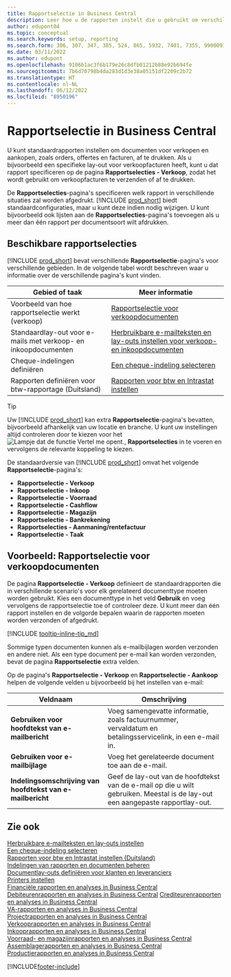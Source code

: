 ```yaml
---
title: Rapportselectie in Business Central
description: Leer hoe u de rapporten instelt die u gebruikt om verschillende soorten documenten af te drukken in Business Central.
author: edupont04
ms.topic: conceptual
ms.search.keywords: setup, reporting
ms.search.form: 306, 307, 347, 385, 524, 865, 5932, 7401, 7355, 99000917
ms.date: 03/11/2022
ms.author: edupont
ms.openlocfilehash: 9106b1ac3f6b179e26c8dfb01212b88e92b694fe
ms.sourcegitcommit: 7b6d70798b4da283d1d3e38a05151df2209c2b72
ms.translationtype: HT
ms.contentlocale: nl-NL
ms.lasthandoff: 06/12/2022
ms.locfileid: "8950196"
---
```

# <a name="report-selection-in-business-central"></a>Rapportselectie in Business Central

U kunt standaardrapporten instellen om documenten voor verkopen en aankopen, zoals orders, offertes en facturen, af te drukken. Als u bijvoorbeeld een specifieke lay-out voor verkoopfacturen heeft, kunt u dat rapport specificeren op de pagina **Rapportselecties - Verkoop**, zodat het wordt gebruikt om verkoopfacturen te verzenden of af te drukken.  

De **Rapportselecties**-pagina's specificeren welk rapport in verschillende situaties zal worden afgedrukt. [!INCLUDE [prod_short](includes/prod_short.md)] biedt standaardconfiguraties, maar u kunt deze indien nodig wijzigen. U kunt bijvoorbeeld ook lijsten aan de **Rapportselecties**-pagina's toevoegen als u meer dan één rapport per documentsoort wilt afdrukken.  

## <a name="available-report-selections"></a>Beschikbare rapportselecties

[!INCLUDE [prod_short](includes/prod_short.md)] bevat verschillende **Rapportselectie**-pagina's voor verschillende gebieden. In de volgende tabel wordt beschreven waar u informatie over de verschillende pagina's kunt vinden.  

|Gebied of taak  |Meer informatie|
|--------------|----------|
|Voorbeeld van hoe rapportselectie werkt (verkoop)|[Rapportselectie voor verkoopdocumenten](#example-report-selection-for-sales-documents)|
|Standaardlay-out voor e-mails met verkoop- en inkoopdocumenten  |[Herbruikbare e-mailteksten en lay-outs instellen voor verkoop- en inkoopdocumenten](admin-how-setup-email.md#set-up-reusable-email-texts-and-layouts) |
|Cheque-indelingen definiëren     |[Een cheque-indeling selecteren](finance-how-define-check-layouts.md) |
|Rapporten definiëren voor btw-rapportage (Duitsland)|[Rapporten voor btw en Intrastat instellen](LocalFunctionality/Germany/how-to-set-up-reports-for-vat-and-intrastat.md) |

> [!TIP]
> Uw [!INCLUDE [prod_short](includes/prod_short.md)] kan extra **Rapportselectie**-pagina's bevatten, bijvoorbeeld afhankelijk van uw locatie en branche. U kunt uw instellingen altijd controleren door te kiezen voor het ![Lampje dat de functie Vertel me opent.](media/ui-search/search_small.png "Vertel me wat u wilt doen"), **Rapportselecties** in te voeren en vervolgens de relevante koppeling te kiezen.

De standaardversie van [!INCLUDE [prod_short](includes/prod_short.md)] omvat het volgende **Rapportselectie**-pagina's:

* **Rapportselectie - Verkoop**  
* **Rapportselectie - Inkoop**  
* **Rapportselectie - Voorraad**  
* **Rapportselectie - Cashflow**  
* **Rapportselectie - Magazijn**  
* **Rapportselectie - Bankrekening**  
* **Rapportselecties - Aanmaning/rentefactuur**  
* **Rapportselectie - Taak**  

## <a name="example-report-selection-for-sales-documents"></a>Voorbeeld: Rapportselectie voor verkoopdocumenten

De pagina **Rapportselectie - Verkoop** definieert de standaardrapporten die in verschillende scenario's voor elk gerelateerd documenttype moeten worden gebruikt. Kies een documenttype in het veld **Gebruik** en voeg vervolgens de rapportselectie toe of controleer deze. U kunt meer dan één rapport instellen en de volgorde bepalen waarin de rapporten moeten worden verzonden of afgedrukt.  

[!INCLUDE [tooltip-inline-tip_md](includes/tooltip-inline-tip_md.md)]

Sommige typen documenten kunnen als e-mailbijlagen worden verzonden en andere niet. Als een type document per e-mail kan worden verzonden, bevat de pagina **Rapportselectie** extra velden.  

Op de pagina's **Rapportselectie - Verkoop** en **Rapportselectie - Aankoop** helpen de volgende velden u bijvoorbeeld bij het instellen van e-mail:

|Veldnaam |Omschrijving  |
|-----------|-------------|
|**Gebruiken voor hoofdtekst van e-mailbericht**| Voeg samengevatte informatie, zoals factuurnummer, vervaldatum en betalingsservicelink, in een e-mail in.        |
|**Gebruiken voor e-mailbijlage**| Voeg het gerelateerde document toe aan de e-mail.|
|**Indelingsomschrijving van hoofdtekst van e-mailbericht**|Geef de lay-out van de hoofdtekst van de e-mail op die u wilt gebruiken. Meestal is de lay-out een aangepaste rapportlay-out. |

## <a name="see-also"></a>Zie ook

[Herbruikbare e-mailteksten en lay-outs instellen](admin-how-setup-email.md#set-up-reusable-email-texts-and-layouts)  
[Een cheque-indeling selecteren](finance-how-define-check-layouts.md)  
[Rapporten voor btw en Intrastat instellen (Duitsland)](LocalFunctionality/Germany/how-to-set-up-reports-for-vat-and-intrastat.md)  
[Indelingen van rapporten en documenten beheren](ui-manage-report-layouts.md)  
[Documentlay-outs definiëren voor klanten en leveranciers](ui-define-customer-vendor-document-layouts.md)  
[Printers instellen](ui-specify-printer-selection-reports.md)  
[Financiële rapporten en analyses in Business Central](finance-reports.md)  
[Debiteurenrapporten en analyses in Business Central](receivables-reports.md) 
[Crediteurenrapporten en analyses in Business Central](payables-reports.md)  
[VA-rapporten en analyses in Business Central](fa-reports.md)  
[Projectrapporten en analyses in Business Central](project-reports.md)  
[Verkooprapporten en analyses in Business Central](sales-reports.md)  
[Inkooprapporten en analyses in Business Central](purchase-reports.md)  
[Voorraad- en magazijnrapporten en analyses in Business Central](inventory-WMS-reports.md)  
[Assemblagerapporten en analyses in Business Central](assembly-reports.md)  
[Productierapporten en analyses in Business Central](production-reports.md)  

[!INCLUDE[footer-include](includes/footer-banner.md)]